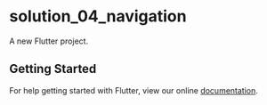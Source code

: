 # solution_04_navigation

A new Flutter project.

## Getting Started

For help getting started with Flutter, view our online
[documentation](http://flutter.io/).
